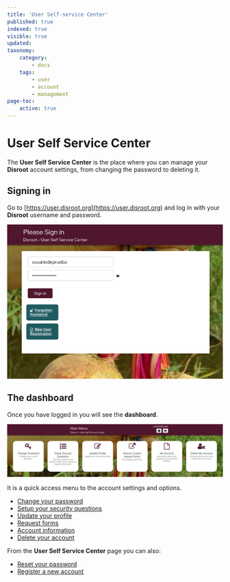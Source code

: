 ```yaml
---
title: 'User Self-service Center'
published: true
indexed: true
visible: true
updated:
taxonomy:
    category:
        - docs
    tags:
        - user
        - account
        - management
page-toc:
    active: true
---
```


# User Self Service Center

The **User Self Service Center** is the place where you can manage your **Disroot** account settings, from changing the password to deleting it.

## Signing in
Go to [https://user.disroot.org](https://user.disroot.org) and log in with your **Disroot** username and password.

![](en/login.png)

## The dashboard
Once you have logged in you will see the **dashboard**.

![](en/dashboard.png)

It is a quick access menu to the account settings and options.

- [Change your password](../password)
- [Setup your security questions](../questions)
- [Update your profile](../profile)
- [Request forms](../forms)
- [Account information](../info)
- [Delete your account](../delete)

From the **User Self Service Center** page you can also:

- [Reset your password](pwd_reset)
- [Register a new account](new_reg)
